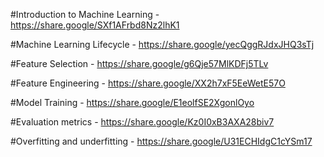 
#Introduction to Machine Learning - https://share.google/SXf1AFrbd8Nz2lhK1

#Machine Learning Lifecycle - https://share.google/yecQggRJdxJHQ3sTj

#Feature Selection - https://share.google/g6Qje57MlKDFj5TLv

#Feature Engineering - https://share.google/XX2h7xF5EeWetE57O

#Model Training - https://share.google/E1eolfSE2XgonlOyo

#Evaluation metrics - https://share.google/Kz0I0xB3AXA28biv7

#Overfitting and underfitting - https://share.google/U31ECHIdgC1cYSm17
